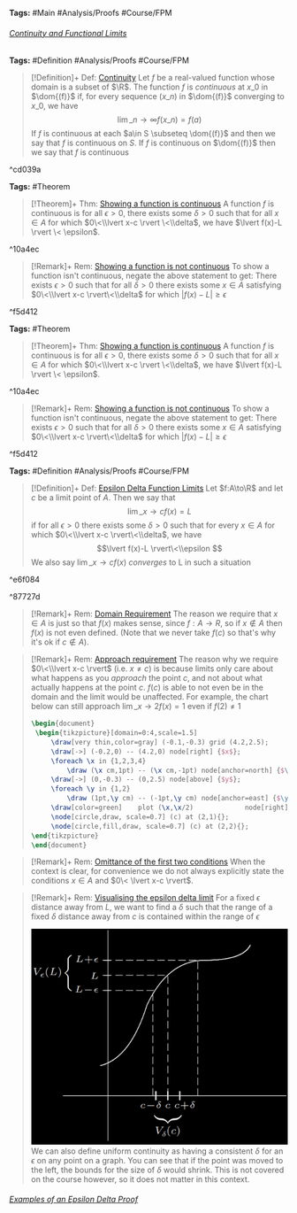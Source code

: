 ---
---

**Tags:** #Main #Analysis/Proofs #Course/FPM 

###### [Continuity and Functional Limits](Continuity%20and%20Functional%20Limits.md)

**Tags:** #Definition #Analysis/Proofs #Course/FPM 

 > 
 > \[!Definition\]+ Def: [Continuity](../Individuals/Continuity.md)
 > Let $f$ be a real-valued function whose domain is a subset of $\R$. The function $f$ is *continuous* at $x\_{0}$ in $\dom{(f)}$ if, for every sequence $(x\_{n})$ in $\dom{(f)}$ converging to $x\_{0}$, we have 
 > $$\displaystyle\lim\_{ n \to \infty }f(x\_{n})=f(a)$$
 > If $f$ is continuous at each $a\in S \subseteq \dom{(f)}$ and then we say that $f$ is continuous on $S$. If $f$ is continuous on $\dom{(f)}$ then we say that $f$ is continuous

^cd039a

**Tags:** #Theorem 

 > 
 > \[!Theorem\]+ Thm: [Showing a function is continuous](../Individuals/Showing%20a%20function%20is%20continuous.md)
 > A function $f$ is continuous is for all $\epsilon>0$, there exists some $\delta>0$ such that for all $x \in A$ for which $0\<\\lvert x-c \rvert \<\\delta$, we have $\lvert f(x)-L \rvert \< \epsilon$.

^10a4ec

 > 
 > \[!Remark\]+ Rem: [Showing a function is not continuous](../Individuals/Showing%20a%20function%20is%20continuous.md)
 > To show a function isn't continuous, negate the above statement to get:
 > There exists $\epsilon>0$ such that for all $\delta>0$ there exists some $x \in A$ satisfying $0\<\\lvert x-c \rvert\<\\delta$ for which $\lvert  f(x)-L \rvert\ge \epsilon$

^f5d412

**Tags:** #Theorem 

 > 
 > \[!Theorem\]+ Thm: [Showing a function is continuous](../Individuals/Showing%20a%20function%20is%20continuous.md)
 > A function $f$ is continuous is for all $\epsilon>0$, there exists some $\delta>0$ such that for all $x \in A$ for which $0\<\\lvert x-c \rvert \<\\delta$, we have $\lvert f(x)-L \rvert \< \epsilon$.

^10a4ec

 > 
 > \[!Remark\]+ Rem: [Showing a function is not continuous](../Individuals/Showing%20a%20function%20is%20continuous.md)
 > To show a function isn't continuous, negate the above statement to get:
 > There exists $\epsilon>0$ such that for all $\delta>0$ there exists some $x \in A$ satisfying $0\<\\lvert x-c \rvert\<\\delta$ for which $\lvert  f(x)-L \rvert\ge \epsilon$

^f5d412

**Tags:** #Definition #Analysis/Proofs #Course/FPM 

 > 
 > \[!Definition\]+ Def: [Epsilon Delta Function Limits](../Individuals/Epsilon%20Delta%20Function%20Limits.md)
 > Let $f:A\to\R$ and let $c$ be a limit point of $A$. Then we say that
 > $$\displaystyle\lim\_{x \to c} f(x) = L$$
 > if for all $\epsilon>0$ there exists some $\delta>0$ such that for every $x\in A$ for which $0\<\\lvert x-c \rvert\<\\delta$, we have
 > $$\lvert f(x)-L \rvert\<\\epsilon $$
 > We also say $\displaystyle\lim\_{x \to c}f(x)$ *converges* to L in such a situation

^e6f084

^87727d

 > 
 > \[!Remark\]+ Rem: [Domain Requirement](../Individuals/Epsilon%20Delta%20Function%20Limits.md)
 > The reason we require that $x\in A$ is just so that $f(x)$ makes sense, since $f:A\to R$, so if $x\not\in A$ then $f(x)$ is not even defined. (Note that we never take $f(c)$ so that's why it's ok if $c\not\in A$).

 > 
 > \[!Remark\]+ Rem: [Approach requirement](../Individuals/Epsilon%20Delta%20Function%20Limits.md)
 > The reason why we require $0\<\\lvert x-c \rvert$ (i.e. $x\ne c$) is because limits only care about what happens as you *approach* the point $c$, and not about what actually happens at the point $c$. $f(c)$ is able to not even be in the domain and the limit would be unaffected. For example, the chart below can still approach $\lim\_{x \to 2}f(x)=1$ even if $f(2) \ne 1$
 > 
 > ````tikz
 > \begin{document}
 > 	\begin{tikzpicture}[domain=0:4,scale=1.5]
 > 		\draw[very thin,color=gray] (-0.1,-0.3) grid (4.2,2.5);
 > 		\draw[->] (-0.2,0) -- (4.2,0) node[right] {$x$};
 > 		\foreach \x in {1,2,3,4}
 > 			\draw (\x cm,1pt) -- (\x cm,-1pt) node[anchor=north] {$\x$};
 > 		\draw[->] (0,-0.3) -- (0,2.5) node[above] {$y$};
 > 		\foreach \y in {1,2}
 > 		    \draw (1pt,\y cm) -- (-1pt,\y cm) node[anchor=east] {$\y$};
 > 		\draw[color=green]    plot (\x,\x/2)             node[right] {$f(x) $};
 > 		\node[circle,draw, scale=0.7] (c) at (2,1){};
 > 		\node[circle,fill,draw, scale=0.7] (c) at (2,2){};
 > \end{tikzpicture}
 > \end{document}
 > ````

 > 
 > \[!Remark\]+ Rem: [Omittance of the first two conditions](../Individuals/Epsilon%20Delta%20Function%20Limits.md)
 > When the context is clear, for convenience we do not always explicitly state the conditions $x \in A$ and $0\< \lvert x-c \rvert$.

 > 
 > \[!Remark\]+ Rem: [Visualising the epsilon delta limit](../Individuals/Epsilon%20Delta%20Function%20Limits.md)
 > For a fixed $\epsilon$ distance away from $L$, we want to find a $\delta$ such that the range of a fixed $\delta$ distance away from $c$ is contained within the range of $\epsilon$
 > 
 > ![Pasted image 20230304182042.png](..\Images\Pasted%20image%2020230304182042.png)
 > We can also define uniform continuity as having a consistent $\delta$ for an $\epsilon$ on any point on a graph. You can see that if the point was moved to the left, the bounds for the size of $\delta$ would shrink. This is not covered on the course however, so it does not matter in this context.

###### [Examples of an Epsilon Delta Proof](../Individuals/Examples%20of%20an%20Epsilon%20Delta%20Proof.md)
